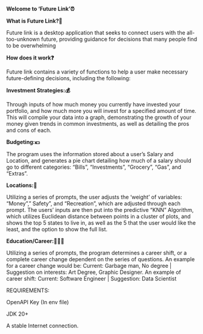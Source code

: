 **Welcome to ‘Future Link’⏰**

**What is Future Link?🔗**

Future link is a desktop application that seeks to connect users with the all-too-unknown future, providing guidance for decisions that many people find to be overwhelming

**How does it work❓**

Future link contains a variety of functions to help a user make necessary future-defining decisions, including the following:

**Investment Strategies:💰**

Through inputs of how much money you currently have invested your portfolio, and how much more you will invest for a specified amount of time. This will compile your data into a graph, demonstrating the growth of your money given trends in common investments, as well as detailing the pros and cons of each. 

**Budgeting:💵**

The program uses the information stored about a user’s Salary and Location, and generates a pie chart detailing how much of a salary should go to different categories: “Bills”, “Investments”, “Grocery”, “Gas”, and “Extras”. 

**Locations:🏦**

Utilizing a series of prompts, the user adjusts the ‘weight’ of variables: “Money”,” Safety”, and “Recreation”, which are adjusted through each prompt. The users’ inputs are then put into the predictive “KNN” Algorithm, which utilizes Euclidean distance between points in a cluster of plots, and shows the top 5 states to live in, as well as the 5 that the user would like the least, and the option to show the full list.

**Education/Career:👷👨‍🎓**

Utilizing a series of prompts, the program determines a career shift, or a complete career change dependent on the series of questions. An example for a career change would be: Current: Garbage man, No degree | Suggestion on interests: Art Degree, Graphic Designer. An example of career shift: Current: Software Engineer | Suggestion: Data Scientist

REQUIREMENTS:

OpenAPI Key (In env file)

JDK 20+

A stable Internet connection.
